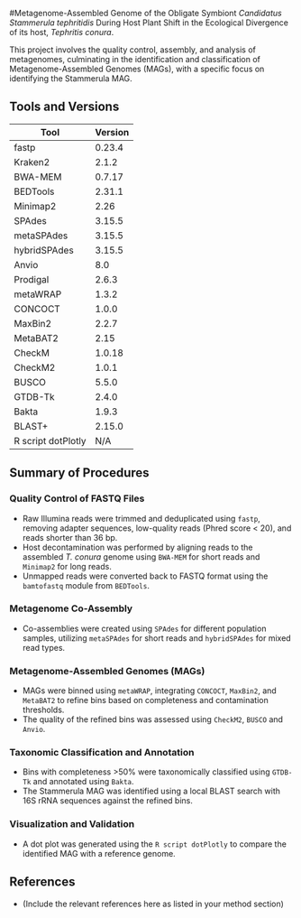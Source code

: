 #Metagenome-Assembled Genome of the Obligate Symbiont _Candidatus Stammerula tephritidis_ During Host Plant Shift in the Ecological Divergence of its host, _Tephritis conura_. 

This project involves the quality control, assembly, and analysis of metagenomes, culminating in the identification and classification of Metagenome-Assembled Genomes (MAGs), with a specific focus on identifying the Stammerula MAG.

## Tools and Versions

| Tool             | Version  |
|------------------|----------|
| fastp            | 0.23.4  |
| Kraken2          | 2.1.2   |
| BWA-MEM          | 0.7.17  |
| BEDTools         | 2.31.1  |
| Minimap2         | 2.26    |
| SPAdes           | 3.15.5  |
| metaSPAdes       | 3.15.5  |
| hybridSPAdes     | 3.15.5  |
| Anvio            | 8.0     |
| Prodigal         | 2.6.3   |
| metaWRAP         | 1.3.2   |
| CONCOCT          | 1.0.0   |
| MaxBin2          | 2.2.7   |
| MetaBAT2         | 2.15    |
| CheckM           | 1.0.18  |
| CheckM2          | 1.0.1   |
| BUSCO            | 5.5.0   |
| GTDB-Tk          | 2.4.0   |
| Bakta            | 1.9.3   |
| BLAST+           | 2.15.0  |
| R script dotPlotly | N/A |


## Summary of Procedures

### Quality Control of FASTQ Files
- Raw Illumina reads were trimmed and deduplicated using `fastp`, removing adapter sequences, low-quality reads (Phred score < 20), and reads shorter than 36 bp.
- Host decontamination was performed by aligning reads to the assembled *T. conura* genome using `BWA-MEM` for short reads and `Minimap2` for long reads.
- Unmapped reads were converted back to FASTQ format using the `bamtofastq` module from `BEDTools`.

### Metagenome Co-Assembly
- Co-assemblies were created using `SPAdes` for different population samples, utilizing `metaSPAdes` for short reads and `hybridSPAdes` for mixed read types.

### Metagenome-Assembled Genomes (MAGs)
- MAGs were binned using `metaWRAP`, integrating `CONCOCT`, `MaxBin2`, and `MetaBAT2` to refine bins based on completeness and contamination thresholds.
- The quality of the refined bins was assessed using `CheckM2`, `BUSCO` and `Anvio`.

### Taxonomic Classification and Annotation
- Bins with completeness >50% were taxonomically classified using `GTDB-Tk` and annotated using `Bakta`.
- The Stammerula MAG was identified using a local BLAST search with 16S rRNA sequences against the refined bins.

### Visualization and Validation
- A dot plot was generated using the `R script dotPlotly` to compare the identified MAG with a reference genome.

## References
- (Include the relevant references here as listed in your method section)

